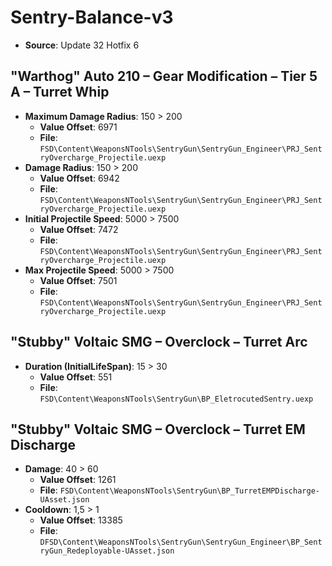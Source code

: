 # Sentry-Balance-v3
* **Source**: Update 32 Hotfix 6

## "Warthog" Auto 210 – Gear Modification – Tier 5 A – Turret Whip
* **Maximum Damage Radius**: 150 > 200
  * **Value Offset**: 6971
  * **File**: `FSD\Content\WeaponsNTools\SentryGun\SentryGun_Engineer\PRJ_SentryOvercharge_Projectile.uexp`
* **Damage Radius**: 150 > 200
  * **Value Offset**: 6942
  * **File**: `FSD\Content\WeaponsNTools\SentryGun\SentryGun_Engineer\PRJ_SentryOvercharge_Projectile.uexp`
* **Initial Projectile Speed**: 5000 > 7500
  * **Value Offset**: 7472
  * **File**: `FSD\Content\WeaponsNTools\SentryGun\SentryGun_Engineer\PRJ_SentryOvercharge_Projectile.uexp`
* **Max Projectile Speed**: 5000 > 7500
  * **Value Offset**: 7501
  * **File**: `FSD\Content\WeaponsNTools\SentryGun\SentryGun_Engineer\PRJ_SentryOvercharge_Projectile.uexp`

## "Stubby" Voltaic SMG – Overclock – Turret Arc
* **Duration (InitialLifeSpan)**: 15 > 30
  * **Value Offset**: 551
  * **File**: `FSD\Content\WeaponsNTools\SentryGun\BP_EletrocutedSentry.uexp`

## "Stubby" Voltaic SMG – Overclock – Turret EM Discharge
* **Damage**: 40 > 60
  * **Value Offset**: 1261
  * **File**: `FSD\Content\WeaponsNTools\SentryGun\BP_TurretEMPDischarge-UAsset.json`
* **Cooldown**: 1,5 > 1
  * **Value Offset**: 13385
  * **File**: `DFSD\Content\WeaponsNTools\SentryGun\SentryGun_Engineer\BP_SentryGun_Redeployable-UAsset.json`
